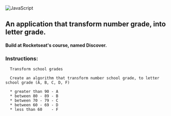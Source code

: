 <img alt="JavaScript" src="https://img.shields.io/badge/javascript%20-%23323330.svg?&style=for-the-badge&logo=javascript&logoColor=%23F7DF1E"/>

## An application that transform number grade, into letter grade.
#### Build at Rocketseat's course, named Discover.

### Instructions:
```
  Transform school grades
  
  Create an algorithm that transform number school grade, to letter school grade (A, B, C, D, F)
  
  * greater than 90 - A
  * between 80 - 89 - B
  * between 70 - 79 - C
  * between 60 - 69 - D
  * less than 60    - F
  
```
